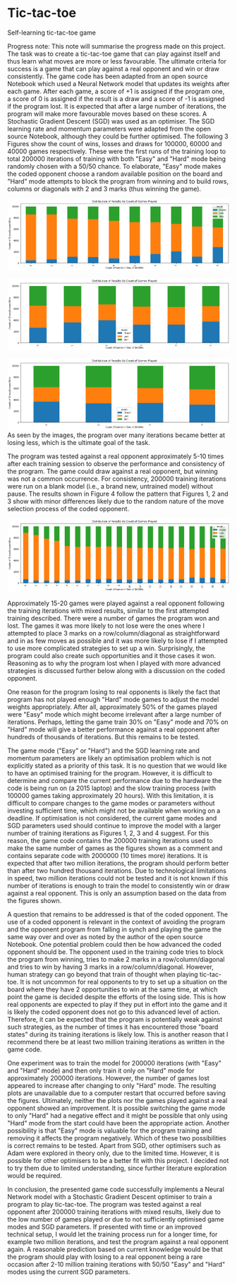# Tic-tac-toe
Self-learning tic-tac-toe game

Progress note: 
This note will summarise the progress made on this project. The task was to create a tic-tac-toe game that can play against itself and thus learn what moves are more or less favourable. The ultimate criteria for success is a game that can play against a real opponent and win or draw consistently.
The game code has been adapted from an open source Notebook which used a Neural Network model that updates its weights after each game. After each game, a score of +1 is assigned if the program one, a score of 0 is assigned if the result is a draw and a score of -1 is assigned if the program lost. It is expected that after a large number of iterations, the program will make more favourable moves based on these scores. A Stochastic Gradient Descent (SGD) was used as an optimiser. The SGD learning rate and momentum parameters were adapted from the open source Notebook, although they could be further optimised. 
The following 3 Figures show the count of wins, losses and draws for 100000, 60000 and 40000 games respectively. 
These were the first runs of the training loop to total 200000 iterations of training with both "Easy" and "Hard" mode being randomly chosen 
with a 50/50 chance. To elaborate, "Easy" mode makes the coded opponent choose a random available position on the board and "Hard" mode attempts to block the program from winning and to build rows, columns or diagonals with 2 and 3 marks (thus winning the game).

![](Images/Figure%201.png)

![](Images/Figure%202.png)

![](Images/Figure%203.png)
As seen by the images, the program over many iterations became better at losing less, which is the ultimate goal of the task. 

The program was tested against a real opponent approximately 5-10 times after each training session to observe the performance and consistency of the 
program. The game could draw against a real opponent, but winning was not a common occurrence. For consistency, 200000 training iterations were run on a blank model (i.e., a brand new, untrained model) without pause. The results shown in Figure 4 follow the pattern that Figures 1, 2 and 3 show with minor differences likely due to the random nature of the move selection process of the coded opponent.

![](Images/Figure%204.png)

Approximately 15-20 games were played against a real opponent following the training iterations with mixed results, similar to the first attempted training described. There were a number of games the program won and lost. The games it was more likely to not lose were the ones where I attempted to place 3 marks on a row/column/diagonal as straightforward and in as few moves as possible and it was more likely to lose if I attempted to use more complicated strategies to set up a win. Surprisingly, the program could also create such opportunities and it those cases it won. Reasoning as to why the program lost when I played with more advanced strategies is discussed further below along with a discussion on the coded opponent. 

One reason for the program losing to real opponents is likely the fact that program has not played enough "Hard" mode games to adjust the model weights appropriately. After all, approximately 50% of the games played were "Easy" mode which might become irrelevant after a large number of iterations. Perhaps, letting the game train 30% on "Easy" mode and 70% on "Hard" mode will give a better performance against a real opponent after hundreds of thousands of iterations. But this remains to be tested.

The game mode ("Easy" or "Hard") and the SGD learning rate and momentum parameters are likely an optimisation problem which is not explicitly stated as a priority of this task. It is no question that we would like to have an optimised training for the program. However, it is difficult to determine and compare the current performance due to the hardware the code is being run on (a 2015 laptop) and the slow training process (with 100000 games taking approximately 20 hours). With this limitation, it is difficult to compare changes to the game modes or parameters without investing sufficient time, which might not be available when working on a deadline. If optimisation is not considered, the current game modes and SGD parameters used should continue to improve the model with a larger number of training iterations as Figures 1, 2, 3 and 4 suggest. For this reason, the game code contains the 200000 training iterations used to make the same number of games as the figures shown as a comment and contains separate code with 2000000 (10 times more) iterations. It is expected that after two million iterations, the program should perform better than after two hundred thousand iterations. Due to technological limitations in speed, two million iterations could not be tested and it is not known if this number of iterations is enough to train the model to consistently win or draw against a real opponent. This is only an assumption based on the data from the figures shown.

A question that remains to be addressed is that of the coded opponent. The use of a coded opponent is relevant in the context of avoiding the program and the opponent program from falling in synch and playing the game the same way over and over as noted by the author of the open source Notebook. One potential problem could then be how advanced the coded opponent should be. The opponent used in the training code tries to block the program from winning, tries to make 2 marks in a row/column/diagonal and tries to win by having 3 marks in a row/column/diagonal. However, human strategy can go beyond that train of thought when playing tic-tac-toe. It is not uncommon for real opponents to try to set up a situation on the board where they have 2 opportunities to win at the same time, at which point the game is decided despite the efforts of the losing side. This is how real opponents are expected to play if they put in effort into the game and it is likely the coded opponent does not go to this advanced level of action. Therefore, it can be expected that the program is potentially weak against such strategies, as the number of times it has encountered those "board states" during its training iterations is likely low. This is another reason that I recommend there be at least two million training iterations as written in the game code.

One experiment was to train the model for 200000 iterations (with "Easy" and "Hard" mode) and then only train it only on "Hard" mode for approximately 200000 iterations. However, the number of games lost appeared to increase after changing to only "Hard" mode. The resulting plots are unavailable due to a computer restart that occurred before saving the figures. Ultimately, neither the plots nor the games played against a real opponent showed an improvement. It is possible switching the game mode to only "Hard" had a negative effect and it might be possible that only using "Hard" mode from the start could have been the appropriate action. Another possibility is that "Easy" mode is valuable for the program training and removing it affects the program negatively. Which of these two possibilities is correct remains to be tested. Apart from SGD, other optimisers such as Adam were explored in theory only, due to the limited time. However, it is possible for other optimisers to be a better fit with this project. I decided not to try them due to limited understanding, since further literature exploration would be required.

In conclusion, the presented game code successfully implements a Neural Network model with a Stochastic Gradient Descent optimiser to train a program to play tic-tac-toe. The program was tested against a real opponent after 200000 training iterations with mixed results, likely due to the low number of games played or due to not sufficiently optimised game modes and SGD parameters. If presented with time or an improved technical setup, I would let the training process run for a longer time, for example two million iterations, and test the program against a real opponent again. A reasonable prediction based on current knowledge would be that the program should play with losing to a real opponent being a rare occasion after 2-10 million training iterations with 50/50 "Easy" and "Hard" modes using the current SGD parameters.










